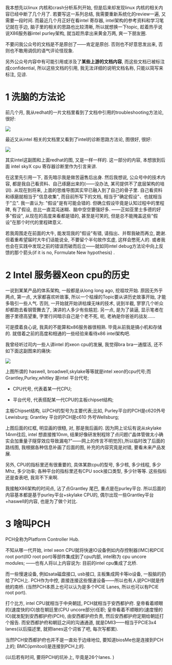 我本想先以linux 内核和crash分析系列开始, 但是后来却发现linux 内核的相关内容已经中断了几个月了. 若要写这一系列总结, 我需要重新系统化的review一遍, 又需要一段时间. 而最近几个月正好在看intel 寄存器, intel架构的参考资料和学习笔记就在手边, 脑子里的相关的思路也比较清晰, 所以就想换一下topic, 趁着热乎说说X86服务器intel purley架构, 就当趁热拿出来黄金万两, 爽一下朋友圈.

不要问我公众号的文档是不是原创了——肯定是原创. 否则也不好意思发出来, 否则也不敢用调侃的语气评论怪现象.

另外公众号内容中有可能引用或涉及了**某些上游的文档内容**, 而这些文档已被标注成confidential, 所以这些文档的引用, 我无法详细的说明文档名称, 只能以简写来标注, 见谅.

# 1 洗脑的方法论

前几个月, 我从redhat的一片文档里看到了文档中引用的troubleshooting方法论, 很好:

![](./images/2019-04-22-09-33-12.png)

最近又从intel 相关的文档里又看到了intel的诊断思路方法论, 图很好, 很好:

![](./images/2019-04-22-09-33-34.png)

其实intel这副图和上面redhat的图, 又是一样一样的. 这一部分的内容, 本想放到后面 intel skyX cpu 寄存器诊断里作为引言来讲.

在这里先引用一下, 首先暗示我是做苦逼售后出身. 然后我想说, 公众号中的技术内容, 都是我自己看资料、自己琢磨出来的(——没办法, 某司提供不了底层架构的培训). 从现在到将来, 上面的思维导图其实早已融入到了自己的骨子里. 自己看资料和琢磨就相当于"信息收集", 而目前所写下的文档, 相当于"确定假设"、也就相当于"立". 我一直认为: "假设"是有可能会错的. 但确立假设毕竟是认知过程中的里程碑, 有了假设, 总比一直混沌迷糊、脑中空空要强好多. ——正如亚里士多德的好多"假设", 从现在的高度来看都是错的, 甚至是可笑的, 但是总不能掩盖这些"假设"在那个时代的里程碑意义.

若我周围走在前面的大牛, 能发现我的"假设"有错, 请指出、并帮我破而再立, 跪谢. 但着重希望届时大牛们话能说全, 不要留个半句故作玄虚, 这样会憋死人的. 或者我也会在实践中发现之前的错误而破而后立——就如同intel debug方法论中向上反馈的那个箭头(if it is no, Formulate New hypothesis) .

# 2 Intel 服务器Xeon cpu的历史

一说到某某产品的体系架构, 一般都是从long long ago, 挖祖坟开始. 原因无外乎两点, 第一点, 大家都喜欢听故事, 所以一个枯燥的Topic要从讲历史故事开始, 才能多吸引一些人气. 否则, 一开始就开始讲枯燥无味的技术, 说到半截, 寥寥几个听众却都跑去看钢管舞去了, 演讲的人多少有些尴尬. 另一点, 是为了装逼, 显示笔者在圈子里德高望重, 字里行间暗示自己是个老不死, 呃, 老衲是你爸爸的战友……

可是摸着良心说, 我真的不能算和x86服务器很相熟. 毕竟从前我是搞小机和存储的. 就借着之前的高度和相通的一些经验来看待x86 intel架构吧.

我曾经听过司内一些人讲intel 的xeon cpu的发展, 我觉得bra bra一通摆活, 还不如下面这副图来的痛快:

![](./images/2019-04-22-09-39-35.png)

上图所谓的 haswell, broadwell,skylake等等就是intel xeon的cpu代号;而Grantley,Purley,whitley 是intel 平台代号;

- CPU代号, 代表着某一代CPU;

- 平台代号, 代表搭配某一代CPU的主板chipset结构;

主板Chipset结构, 以PCH的型号为主要代表;比如, Purley平台的PCH是c620外号Lewisburg; Grantley 平台的PCH是c610 外号Wellsburg;

上图后面的红框, 明显画的很糙, 对, 那是我后画的. 因为网上论坛有说从skylake 14nm往后, intel 想直接推10nm, 结果好像研发制程除了点问题("晶体管做太小确实会加重量子隧穿效应导致漏电?"——网上的传言不明觉厉),所以临时改了后面的路线图, 我根据各种信息补画了后面的图, 补充的内容究竟是对错, 要看未来产品发展.

另外, CPU的指标里还有很重要的, 具体某款cpu的型号, 多少核, 多少线程, 多少Mhz, 多少功率; 各种平台的指标里还有CPU sock接口类型, 多少针等等. 这些指标还是查表吧, 我背不下来啊.

我接触X86架构的时间点, 沾了点Grantley 尾巴, 重点是在purley平台. 所以后面的内容基本都是基于purley平台+skylake CPU的, 偶尔出现一些Grantley平台+haswell的内容, 也是为了做个对比.

# 3 啥叫PCH

PCH全称为Platform Controller Hub.

不知从哪一代开始, intel xeon CPU就将快速IO设备例如内存控制器(IMC)和PCIE root port(IIO root port)等部件集成到了cpu内部, intel称为 cpu uncore modules; ——也有人将以上内容说为: 目前的intel cpu集成了北桥.

而一些慢速设备, 例如sata磁盘接口, usb接口, 主板集成网卡等io设备, 一股脑的扔给了PCH上. PCH作为中控, 直接连接这些慢速设备——所以也有人说PCH就是传统的南桥. (当然PCH本质上也可以认为是多个PCIE Lanes, 所以也可以有PCIE root port).

打个比方, intel CPU就相当于中央朝廷, PCH就相当于安西都护府. 皇帝看着顺眼的(速度快的IO)放在朝廷里(CPU uncore部分)任职; 皇帝看着不顺眼的(速度慢的IO)就发配到安西都护府(PCH), 由安西都护府负责, 然后安西都护府定期给朝廷打个报告. 而安西都护府和朝廷之间的沟通通道, 就是DMI3——相当于PCIE3x4 lanes(以后描述里, 就把lanes这个词省了吧, 每次写都累).

当然PCH安西都护府也并不是一直处于边缘地位, 要知道biosMe也是连接到PCH上的; BMC(ipmitool)是连接到PCH上的.

(以后若有时间, 要将PCH的坑补上, 毕竟是26个lanes. )

